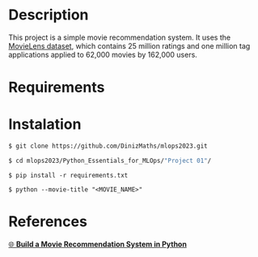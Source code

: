 # Description

This project is a simple movie recommendation system. It uses the [MovieLens dataset](https://grouplens.org/datasets/movielens/), which contains 25 million ratings and one million tag applications applied to 62,000 movies by 162,000 users.

# Requirements



# Instalation

```bash
$ git clone https://github.com/DinizMaths/mlops2023.git
```

```bash
$ cd mlops2023/Python_Essentials_for_MLOps/"Project 01"/
```

```
$ pip install -r requirements.txt
```

```
$ python --movie-title "<MOVIE_NAME>"
```

# References

[🌐 **Build a Movie Recommendation System in Python**](https://app.dataquest.io/c/93/m/99994/build-a-movie-recommendation-system-in-python/)
